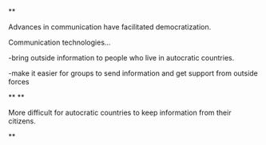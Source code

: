 **

Advances in communication have facilitated democratization. 

  

Communication technologies…

-bring outside information to people who live in autocratic countries. 

  

-make it easier for groups to send information and get support from outside forces

  
  
**
**

More difficult for autocratic countries to keep information from their citizens.

**